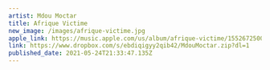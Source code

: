 ```yaml
---
artist: Mdou Moctar
title: Afrique Victime
new_image: /images/afrique-victime.jpg
apple_link: https://music.apple.com/us/album/afrique-victime/1552672500
link: https://www.dropbox.com/s/ebdiqigyy2qib42/MdouMoctar.zip?dl=1
published_date: 2021-05-24T21:33:47.135Z
---
```

